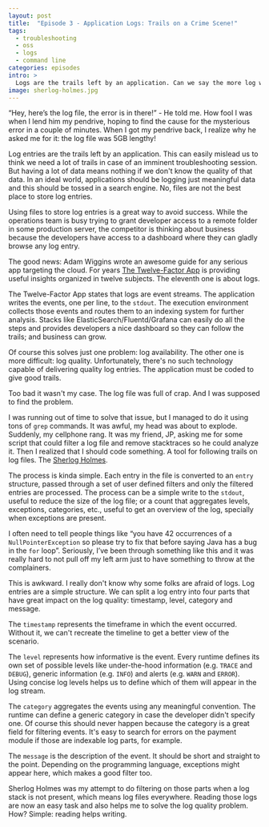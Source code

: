 ```yaml
---
layout: post
title:  "Episode 3 - Application Logs: Trails on a Crime Scene!"
tags:
  - troubleshooting
  - oss
  - logs
  - command line
categories: episodes
intro: >
  Logs are the trails left by an application. Can we say the more log we have, the more accurate can be an analysis? Find out the answer in this episode!
image: sherlog-holmes.jpg
---
```


“Hey, here’s the log file, the error is in there!” - He told me. How fool I was when I lend him my pendrive, hoping to find the cause for the mysterious error in a couple of minutes. When I got my pendrive back, I realize why he asked me for it: the log file was 5GB lengthy!

Log entries are the trails left by an application. This can easily mislead us to think we need a lot of trails in case of an imminent troubleshooting session. But having a lot of data means nothing if we don't know the quality of that data. In an ideal world, applications should be logging just meaningful data and this should be tossed in a search engine. No, files are not the best place to store log entries.

Using files to store log entries is a great way to avoid success. While the operations team is busy trying to grant developer access to a remote folder in some production server, the competitor is thinking about business because the developers have access to a dashboard where they can gladly browse any log entry.

The good news: Adam Wiggins wrote an awesome guide for any serious app targeting the cloud. For years [The Twelve-Factor App](https://12factor.net/) is providing useful insights organized in twelve subjects. The eleventh one is about logs.

The Twelve-Factor App states that logs are event streams. The application writes the events, one per line, to the `stdout`. The execution environment collects those events and routes them to an indexing system for further analysis. Stacks like ElasticSearch/Fluentd/Grafana can easily do all the steps and provides developers a nice dashboard so they can follow the trails; and business can grow.

Of course this solves just one problem: log availability. The other one is more difficult: log quality. Unfortunately, there's no such technology capable of delivering quality log entries. The application must be coded to give good trails.

Too bad it wasn't my case. The log file was full of crap. And I was supposed to find the problem.

I was running out of time to solve that issue, but I managed to do it using tons of `grep` commands. It was awful, my head was about to explode. Suddenly, my cellphone rang. It was my friend, JP, asking me for some script that could filter a log file and remove stacktraces so he could analyze it. Then I realized that I should code something. A tool for following trails on log files. The [Sherlog Holmes](https://github.com/devnull-tools/sherlog-holmes).

The process is kinda simple. Each entry in the file is converted to an `entry` structure, passed through a set of user defined filters and only the filtered entries are processed. The process can be a simple write to the `stdout`, useful to reduce the size of the log file; or a count that aggregates levels, exceptions, categories, etc., useful to get an overview of the log, specially when exceptions are present.

I often need to tell people things like “you have 42 occurrences of a `NullPointerException` so please try to fix that before saying Java has a bug in the `for` loop”. Seriously, I’ve been through something like this and it was really hard to not pull off my left arm just to have something to throw at the complainers.

This is awkward. I really don't know why some folks are afraid of logs. Log entries are a simple structure. We can split a log entry into four parts that have great impact on the log quality: timestamp, level, category and message.

The `timestamp` represents the timeframe in which the event occurred. Without it, we can't recreate the timeline to get a better view of the scenario.

The `level` represents how informative is the event. Every runtime defines its own set of possible levels like under-the-hood information (e.g. `TRACE` and `DEBUG`), generic information (e.g. `INFO`) and alerts (e.g. `WARN` and `ERROR`). Using concise log levels helps us to define which of them will appear in the log stream.

The `category` aggregates the events using any meaningful convention. The runtime can define a generic category in case the developer didn't specify one. Of course this should never happen because the category is a great field for filtering events. It's easy to search for errors on the payment module if those are indexable log parts, for example.

The `message` is the description of the event. It should be short and straight to the point. Depending on the programming language, exceptions might appear here, which makes a good filter too.

Sherlog Holmes was my attempt to do filtering on those parts when a log stack is not present, which means log files everywhere. Reading those logs are now an easy task and also helps me to solve the log quality problem. How? Simple: reading helps writing.